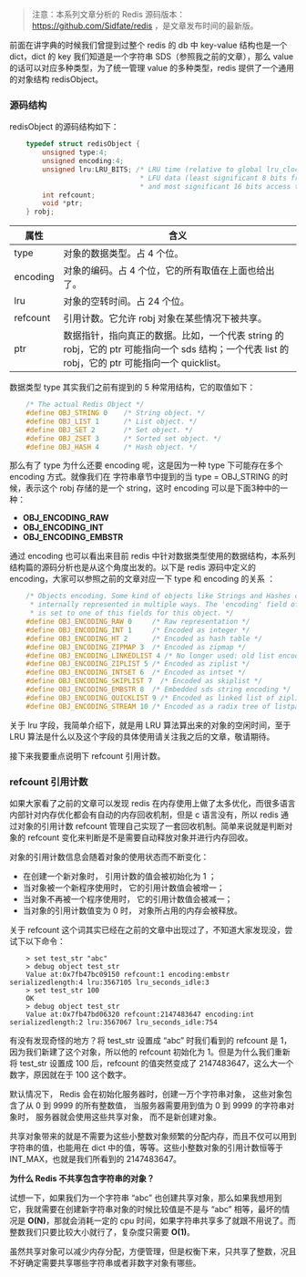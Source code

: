 > 注意：本系列文章分析的 Redis 源码版本：https://github.com/Sidfate/redis ，是文章发布时间的最新版。

前面在讲字典的时候我们曾提到过整个 redis 的 db 中 key-value 结构也是一个 dict，dict 的 key 我们知道是一个字符串 SDS（参照我之前的文章），那么 value 的话可以对应多种类型，为了统一管理 value 的多种类型，redis 提供了一个通用的对象结构 redisObject。

### 源码结构

redisObject 的源码结构如下：

```c
    typedef struct redisObject {
        unsigned type:4;
        unsigned encoding:4;
        unsigned lru:LRU_BITS; /* LRU time (relative to global lru_clock) or
                                * LFU data (least significant 8 bits frequency
                                * and most significant 16 bits access time). */
        int refcount;
        void *ptr;
    } robj;
```

| 属性       | 含义                                                                                                |
|----------|---------------------------------------------------------------------------------------------------|
| type     | 对象的数据类型。占 4 个位。                                                                                   |
| encoding | 对象的编码。占 4 个位，它的所有取值在上面也给出了。                                                                       |
| lru      | 对象的空转时间。占 24 个位。                                                           |
| refcount | 引用计数。它允许 robj 对象在某些情况下被共享。                                                                        |
| ptr      | 数据指针，指向真正的数据。比如，一个代表 string 的 robj，它的 ptr 可能指向一个 sds 结构；一个代表 list 的 robj，它的 ptr 可能指向一个 quicklist。 |


数据类型 type 其实我们之前有提到的 5 种常用结构，它的取值如下：

```c
    /* The actual Redis Object */
    #define OBJ_STRING 0    /* String object. */
    #define OBJ_LIST 1      /* List object. */
    #define OBJ_SET 2       /* Set object. */
    #define OBJ_ZSET 3      /* Sorted set object. */
    #define OBJ_HASH 4      /* Hash object. */
```
那么有了 type 为什么还要 encoding 呢，这是因为一种 type 下可能存在多个 encoding 方式。就像我们在 字符串章节中提到的当 type = OBJ_STRING 的时候，表示这个 robj 存储的是一个 string，这时 encoding 可以是下面3种中的一种：

- **OBJ_ENCODING_RAW**
- **OBJ_ENCODING_INT**
- **OBJ_ENCODING_EMBSTR**

通过 encoding 也可以看出来目前 redis 中针对数据类型使用的数据结构，本系列结构篇的源码分析也是从这个角度出发的。以下是 redis 源码中定义的 encoding，大家可以参照之前的文章对应一下 type 和 encoding 的关系 ：
```c
    /* Objects encoding. Some kind of objects like Strings and Hashes can be
     * internally represented in multiple ways. The 'encoding' field of the object
     * is set to one of this fields for this object. */
    #define OBJ_ENCODING_RAW 0     /* Raw representation */
    #define OBJ_ENCODING_INT 1     /* Encoded as integer */
    #define OBJ_ENCODING_HT 2      /* Encoded as hash table */
    #define OBJ_ENCODING_ZIPMAP 3  /* Encoded as zipmap */
    #define OBJ_ENCODING_LINKEDLIST 4 /* No longer used: old list encoding. */
    #define OBJ_ENCODING_ZIPLIST 5 /* Encoded as ziplist */
    #define OBJ_ENCODING_INTSET 6  /* Encoded as intset */
    #define OBJ_ENCODING_SKIPLIST 7  /* Encoded as skiplist */
    #define OBJ_ENCODING_EMBSTR 8  /* Embedded sds string encoding */
    #define OBJ_ENCODING_QUICKLIST 9 /* Encoded as linked list of ziplists */
    #define OBJ_ENCODING_STREAM 10 /* Encoded as a radix tree of listpacks */
```
关于 lru 字段，我简单介绍下，就是用 LRU 算法算出来的对象的空闲时间，至于 LRU 算法是什么以及这个字段的具体使用请关注我之后的文章，敬请期待。

接下来我要重点说明下 refcount 引用计数。

### refcount 引用计数

如果大家看了之前的文章可以发现 redis 在内存使用上做了太多优化，而很多语言内部针对内存优化都会有自动的内存回收机制，但是 c 语言没有，所以 redis 通过对象的引用计数 refcount 管理自己实现了一套回收机制。简单来说就是判断对象的 refcount 变化来判断是不是需要自动释放对象并进行内存回收。

对象的引用计数信息会随着对象的使用状态而不断变化：

- 在创建一个新对象时， 引用计数的值会被初始化为 1 ；
- 当对象被一个新程序使用时， 它的引用计数值会被增一；
- 当对象不再被一个程序使用时， 它的引用计数值会被减一；
- 当对象的引用计数值变为 0 时， 对象所占用的内存会被释放。

关于 refcount 这个词其实已经在之前的文章中出现过了，不知道大家发现没，尝试下以下命令：
```shell
    > set test_str "abc"
    > debug object test_str
    Value at:0x7fb47bc09150 refcount:1 encoding:embstr serializedlength:4 lru:3567105 lru_seconds_idle:3
    > set test_str 100
    OK
    > debug object test_str
    Value at:0x7fb47bd06320 refcount:2147483647 encoding:int serializedlength:2 lru:3567067 lru_seconds_idle:754
```
有没有发现奇怪的地方？将 test_str 设置成 “abc” 时我们看到的 refcount 是 1，因为我们新建了这个对象，所以他的 refcount 初始化为 1。但是为什么我们重新将 test_str 设置成 100 后，refcount 的值突然变成了 2147483647，这么大一个数字，原因就在于 100 这个数字。

默认情况下， Redis 会在初始化服务器时，创建一万个字符串对象， 这些对象包含了从 0 到 9999 的所有整数值， 当服务器需要用到值为 0 到 9999 的字符串对象时， 服务器就会使用这些共享对象， 而不是新创建对象。

共享对象带来的就是不需要为这些小整数对象频繁的分配内存，而且不仅可以用到字符串的值，也能用在 dict 中的值，等等。这些小整数对象的引用计数恒等于 INT_MAX，也就是我们所看到的 2147483647。

**为什么 Redis 不共享包含字符串的对象？**

试想一下，如果我们为一个字符串 “abc” 也创建共享对象，那么如果我想用到它，我就需要在创建新字符串对象的时候比较值是不是与 “abc” 相等，最坏的情况是 **O(N)**，那就会消耗一定的 cpu 时间，如果字符串共享多了就跟不用说了。而整数我们只要比较大小就行了，复杂度只需要 **O(1)**。

虽然共享对象可以减少内存分配，方便管理，但是权衡下来，只共享了整数，况且不好确定需要共享哪些字符串或者非数字对象有哪些。